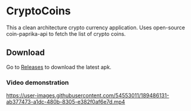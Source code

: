 # CryptoCoins

This a clean architecture crypto currency application. Uses open-source coin-paprika-api to fetch the list of crypto coins.

## Download

Go to [Releases](https://github.com/reyyuvraj/CryptoCoins/releases/tag/latest) to download the latest apk.



### Video demonstration



https://user-images.githubusercontent.com/54553011/189486131-ab377473-a1dc-480b-8305-e382f0af6e7d.mp4


